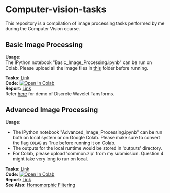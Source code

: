 # Computer-vision-tasks
This repository is a compilation of image processing tasks performed by me during the Computer Vision course. 

## Basic Image Processing

**Usage:**    
The IPython notebook "Basic_Image_Processing.ipynb" can be run on Colab. Please upload all the image files in [this]() folder before running.

**Tasks:** [Link](https://github.com/Vinit-source/Computer-vision-tasks/blob/main/Basic%20Image%20Processing/Questions.pdf)    
**Code:** [![Open In Colab](https://colab.research.google.com/assets/colab-badge.svg)](https://colab.research.google.com/github/Vinit-source/Computer-vision-tasks/blob/main/Basic%20Image%20Processing/Basic_Image_Processing.ipynb)    
**Report:** [Link](https://github.com/Vinit-source/Computer-vision-tasks/blob/main/Basic%20Image%20Processing/Report.pdf)    
Refer [here](https://github.com/Vinit-source/Computer-vision-tasks/blob/main/Basic%20Image%20Processing/DWT_Example_slides.pdf) for demo of Discrete Wavelet Tansforms.

## Advanced Image Processing

**Usage:**    
- The IPython notebook "Advanced_Image_Processing.ipynb" can be run both on local system or on Google Colab. Please make sure to convert the flag `COLAB` as True before running it on Colab.
- The outputs for the local runtime would be stored in 'outputs' directory.
- For Colab, please upload 'common.zip' from my submission.
Question 4 might take very long to run on local.   

**Tasks:** [Link](https://github.com/Vinit-source/Computer-vision-tasks/blob/main/Advanced%20Image%20Processing/Questions.pdf)    
**Code:** [![Open In Colab](https://colab.research.google.com/assets/colab-badge.svg)](https://colab.research.google.com/github/Vinit-source/Computer-vision-tasks/blob/main/Advanced%20Image%20Processing/Advanced_Image_Processing.ipynb)    
**Report:** [Link](https://github.com/Vinit-source/Computer-vision-tasks/blob/main/Advanced%20Image%20Processing/Report.pdf)    
**See Also:** [Homomorphic Filtering](https://github.com/Vinit-source/Computer-vision-tasks/blob/main/Advanced%20Image%20Processing/Homomorphic_Filtering.pdf)
